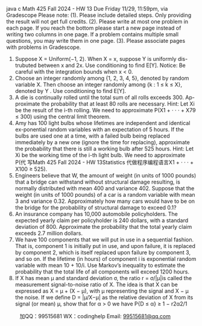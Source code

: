 java c
Math 425 Fall 2024 - HW 13
Due Friday 11/29, 11:59pm, via Gradescope
Please note:
(1). Please include detailed steps. Only providing the result will not get full credits.
(2). Please write at most one problem in each page. If you reach the bottom please start a new page instead of writing two columns in one page. If a problem contains multiple small questions, you may write them in one page.
(3). Please associate pages with problems in Gradescope.
1. Suppose X = Uniform(−1, 2). When X = x, suppose Y is uniformly dis-trubuted between x and 2x. Use conditioning to find E[Y].
Notice: Be careful with the integration bounds when x < 0.
2. Choose an integer randomly among {1, 2, 3, 4, 5}, denoted by random variable X. Then choose an integer randomly among {k : 1 ≤ k ≤ X}, denoted by Y . Use conditioning to find E[Y].
3. A die is continually rolled until the total sum of all rolls exceeds 300. Ap-proximate the probability that at least 80 rolls are necessary.
Hint: Let Xi be the result of the i-th rolling. We need to approximate P(X1 + · · · + X79 ≤ 300) using the central limit theorem.
4. Amy has 100 light bulbs whose lifetimes are independent and identical ex-ponential random variables with an expectation of 5 hours. If the bulbs are used one at a time, with a failed bulb being replaced immediately by a new one (ignore the time for replacing), approximate the probability that there is still a working bulb after 525 hours.
Hint: Let Xi be the working time of the i-th light bulb. We need to approximate P(代 写Math 425 Fall 2024 - HW 13Statistics
代做程序编程语言X1 + · · · + X100 ≥ 525).
5. Engineers believe that W, the amount of weight (in units of 1000 pounds) that a bridge can withstand without structural damage resulting, is normally distributed with mean 400 and variance 402. Suppose that the weight (in units of 1000 pounds) of a car is a random variable with mean 3 and variance 0.32. Approximately how many cars would have to be on the bridge for the probability of structural damage to exceed 0.1?
6. An insurance company has 10,000 automobile policyholders. The expected yearly claim per policyholder is 240 dollars, with a standard deviation of 800. Approximate the probability that the total yearly claim exceeds 2.7 million dollars.
7. We have 100 components that we will put in use in a sequential fashion. That is, component 1 is initially put in use, and upon failure, it is replaced by component 2, which is itself replaced upon failure by component 3, and so on. If the lifetime (in hours) of component i is exponential random variable with mean 10 + 10/i. Use Markov’s inequality to estimate the probability that the total life of all components will exceed 1200 hours.
8. If X has mean µ and standard deviation σ, the ratio r = σ/|µ|is called the measurement signal-to-noise ratio of X. The idea is that X can be expressed as X = µ + (X − µ), with µ representing the signal and X − µ the noise. If we
define D = |µ/X−µ| as the relative deviation of X from its signal (or mean) µ, show that for α > 0 we have
P{D ≤ α} ≥ 1 − r2α2/1



         
加QQ：99515681  WX：codinghelp  Email: 99515681@qq.com
